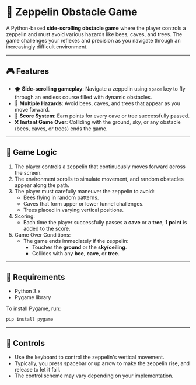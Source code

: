 # 🎈 Zeppelin Obstacle Game

A Python-based **side-scrolling obstacle game** where the player controls a zeppelin and must avoid various hazards like bees, caves, and trees. The game challenges your reflexes and precision as you navigate through an increasingly difficult environment.

---

## 🎮 Features

- 🌪️ **Side-scrolling gameplay**: Navigate a zeppelin using `space` key to fly through an endless course filled with dynamic obstacles.
- 🐝 **Multiple Hazards**: Avoid bees, caves, and trees that appear as you move forward.
- 🧠 **Score System**: Earn points for every cave or tree successfully passed.
- ❌ **Instant Game Over**: Colliding with the ground, sky, or any obstacle (bees, caves, or trees) ends the game.

---

## 🧠 Game Logic

1. The player controls a zeppelin that continuously moves forward across the screen.
2. The environment scrolls to simulate movement, and random obstacles appear along the path.
3. The player must carefully maneuver the zeppelin to avoid:
   - Bees flying in random patterns.
   - Caves that form upper or lower tunnel challenges.
   - Trees placed in varying vertical positions.
4. Scoring:
   - Each time the player successfully passes a **cave** or a **tree**, **1 point** is added to the score.
5. Game Over Conditions:
   - The game ends immediately if the zeppelin:
     - Touches the **ground** or the **sky/ceiling**.
     - Collides with any **bee**, **cave**, or **tree**.

---

## 🔧 Requirements

- Python 3.x
- Pygame library

To install Pygame, run:
```bash
pip install pygame
```

---

## 🔑 Controls
- Use the keyboard to control the zeppelin's vertical movement.
- Typically, you press spacebar or up arrow to make the zeppelin rise, and release to let it fall.
- The control scheme may vary depending on your implementation.
